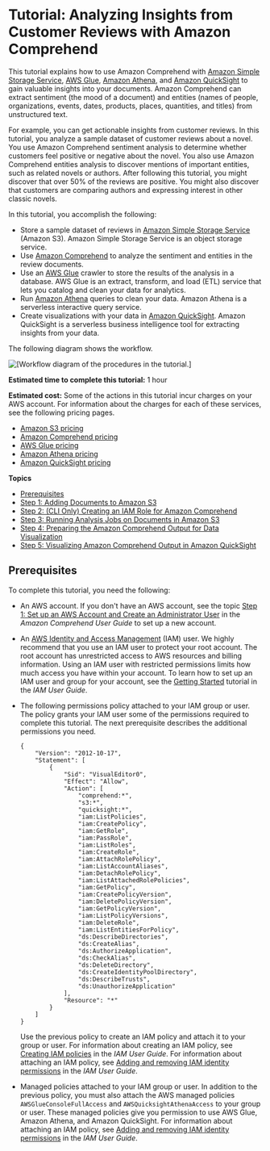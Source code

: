 # Tutorial: Analyzing Insights from Customer Reviews with Amazon Comprehend<a name="tutorial-reviews"></a>

This tutorial explains how to use Amazon Comprehend with [Amazon Simple Storage Service](https://aws.amazon.com/s3/), [AWS Glue](https://aws.amazon.com/glue/), [Amazon Athena](https://aws.amazon.com/athena/), and [Amazon QuickSight](https://aws.amazon.com/quicksight/) to gain valuable insights into your documents\. Amazon Comprehend can extract sentiment \(the mood of a document\) and entities \(names of people, organizations, events, dates, products, places, quantities, and titles\) from unstructured text\.

For example, you can get actionable insights from customer reviews\. In this tutorial, you analyze a sample dataset of customer reviews about a novel\. You use Amazon Comprehend sentiment analysis to determine whether customers feel positive or negative about the novel\. You also use Amazon Comprehend entities analysis to discover mentions of important entities, such as related novels or authors\. After following this tutorial, you might discover that over 50% of the reviews are positive\. You might also discover that customers are comparing authors and expressing interest in other classic novels\.

In this tutorial, you accomplish the following:
+ Store a sample dataset of reviews in [Amazon Simple Storage Service](https://aws.amazon.com/s3/) \(Amazon S3\)\. Amazon Simple Storage Service is an object storage service\.
+ Use [Amazon Comprehend](https://aws.amazon.com/comprehend/) to analyze the sentiment and entities in the review documents\.
+ Use an [AWS Glue](https://aws.amazon.com/glue/) crawler to store the results of the analysis in a database\. AWS Glue is an extract, transform, and load \(ETL\) service that lets you catalog and clean your data for analytics\.
+ Run [Amazon Athena](https://aws.amazon.com/athena/) queries to clean your data\. Amazon Athena is a serverless interactive query service\.
+ Create visualizations with your data in [Amazon QuickSight](https://aws.amazon.com/quicksight/)\. Amazon QuickSight is a serverless business intelligence tool for extracting insights from your data\.

The following diagram shows the workflow\.

![\[Workflow diagram of the procedures in the tutorial.\]](http://docs.aws.amazon.com/comprehend/latest/dg/images/tutorial-reviews-workflow.png)

**Estimated time to complete this tutorial:** 1 hour

**Estimated cost:** Some of the actions in this tutorial incur charges on your AWS account\. For information about the charges for each of these services, see the following pricing pages\.
+ [Amazon S3 pricing](https://aws.amazon.com/s3/pricing/)
+ [Amazon Comprehend pricing](https://aws.amazon.com/comprehend/pricing/)
+ [AWS Glue pricing](https://aws.amazon.com/glue/pricing/)
+ [Amazon Athena pricing](https://aws.amazon.com/athena/pricing/)
+ [Amazon QuickSight pricing](https://aws.amazon.com/quicksight/pricing/)

**Topics**
+ [Prerequisites](#tutorial-reviews-prereqs)
+ [Step 1: Adding Documents to Amazon S3](tutorial-reviews-add-docs.md)
+ [Step 2: \(CLI Only\) Creating an IAM Role for Amazon Comprehend](tutorial-reviews-create-role.md)
+ [Step 3: Running Analysis Jobs on Documents in Amazon S3](tutorial-reviews-analysis.md)
+ [Step 4: Preparing the Amazon Comprehend Output for Data Visualization](tutorial-reviews-tables.md)
+ [Step 5: Visualizing Amazon Comprehend Output in Amazon QuickSight](tutorial-reviews-visualize.md)

## Prerequisites<a name="tutorial-reviews-prereqs"></a>

To complete this tutorial, you need the following:
+ An AWS account\. If you don't have an AWS account, see the topic [Step 1: Set up an AWS Account and Create an Administrator User](https://docs.aws.amazon.com/comprehend/latest/dg/setting-up.html) in the *Amazon Comprehend User Guide* to set up a new account\.
+ An [AWS Identity and Access Management](https://aws.amazon.com/iam/) \(IAM\) user\. We highly recommend that you use an IAM user to protect your root account\. The root account has unrestricted access to AWS resources and billing information\. Using an IAM user with restricted permissions limits how much access you have within your account\. To learn how to set up an IAM user and group for your account, see the [Getting Started](https://docs.aws.amazon.com/IAM/latest/UserGuide/getting-started.html) tutorial in the *IAM User Guide*\.
+ The following permissions policy attached to your IAM group or user\. The policy grants your IAM user some of the permissions required to complete this tutorial\. The next prerequisite describes the additional permissions you need\. 

  ```
  {
      "Version": "2012-10-17",
      "Statement": [
          {
              "Sid": "VisualEditor0",
              "Effect": "Allow",
              "Action": [
                  "comprehend:*",
                  "s3:*",
                  "quicksight:*",
                  "iam:ListPolicies",
                  "iam:CreatePolicy",
                  "iam:GetRole",
                  "iam:PassRole",
                  "iam:ListRoles",
                  "iam:CreateRole",           
                  "iam:AttachRolePolicy",
                  "iam:ListAccountAliases",
                  "iam:DetachRolePolicy",
                  "iam:ListAttachedRolePolicies",
                  "iam:GetPolicy",
                  "iam:CreatePolicyVersion",
                  "iam:DeletePolicyVersion",
                  "iam:GetPolicyVersion",
                  "iam:ListPolicyVersions",
                  "iam:DeleteRole",
                  "iam:ListEntitiesForPolicy",
                  "ds:DescribeDirectories",
                  "ds:CreateAlias",
                  "ds:AuthorizeApplication",
                  "ds:CheckAlias",
                  "ds:DeleteDirectory",
                  "ds:CreateIdentityPoolDirectory",
                  "ds:DescribeTrusts",
                  "ds:UnauthorizeApplication"
              ],
              "Resource": "*"               
          }
      ]
  }
  ```

  Use the previous policy to create an IAM policy and attach it to your group or user\. For information about creating an IAM policy, see [Creating IAM policies](https://docs.aws.amazon.com/IAM/latest/UserGuide/access_policies_create.html) in the *IAM User Guide*\. For information about attaching an IAM policy, see [Adding and removing IAM identity permissions](https://docs.aws.amazon.com/IAM/latest/UserGuide/access_policies_manage-attach-detach.html) in the *IAM User Guide*\.
+ Managed policies attached to your IAM group or user\. In addition to the previous policy, you must also attach the AWS managed policies `AWSGlueConsoleFullAccess` and `AWSQuicksightAthenaAccess` to your group or user\. These managed policies give you permission to use AWS Glue, Amazon Athena, and Amazon QuickSight\. For information about attaching an IAM policy, see [Adding and removing IAM identity permissions](https://docs.aws.amazon.com/IAM/latest/UserGuide/access_policies_manage-attach-detach.html) in the *IAM User Guide*\.